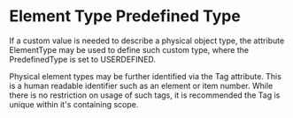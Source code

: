Element Type Predefined Type
============================

If a custom value is needed to describe a physical object type, the attribute ElementType may be used to define such custom type, where the PredefinedType is set to USERDEFINED.

Physical element types may be further identified via the Tag attribute. This is a human readable identifier such as an element or item number. While there is no restriction on usage of such tags, it is recommended the Tag is unique within it's containing scope.

